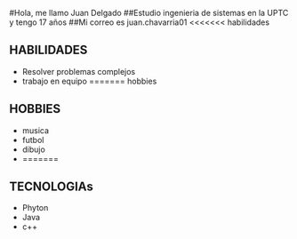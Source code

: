 #Hola, me llamo Juan Delgado
##Estudio ingenieria de sistemas en la UPTC y tengo 17 años
##Mi correo es juan.chavarria01
<<<<<<< habilidades
## HABILIDADES
- Resolver problemas complejos
- trabajo en equipo
=======
 hobbies
## HOBBIES
- musica
- futbol
- dibujo
- =======
## TECNOLOGIAs
- Phyton
- Java
- c++
